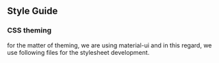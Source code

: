 ## Style Guide

### CSS theming

for the matter of theming, we are using material-ui and in this regard, we use
following files for the stylesheet development.

